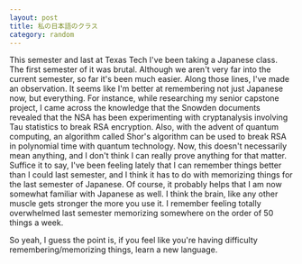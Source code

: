 ```yaml
---
layout: post
title: 私の日本語のクラス
category: random
---
```


This semester and last at Texas Tech I've been taking a Japanese class.
The first semester of it was brutal. Although we aren't very far into the
current semester, so far it's been much easier. Along those lines, I've made
an observation. It seems like I'm better at remembering not just Japanese now,
but everything. For instance, while researching my senior capstone project,
I came across the knowledge that the Snowden documents revealed that the NSA
has been experimenting with cryptanalysis involving Tau statistics to break
RSA encryption. Also, with the advent of quantum computing, an algorithm called
Shor's algorithm can be used to break RSA in polynomial time with quantum
technology. Now, this doesn't necessarily mean anything, and I don't think I can
really prove anything for that matter. Suffice it to say, I've been feeling
lately that I can remember things better than I could last semester, and I think
it has to do with memorizing things for the last semester of Japanese. Of
course, it probably helps that I am now somewhat familiar with Japanese as well.
I think the brain, like any other muscle gets stronger the more you use it. I
remember feeling totally overwhelmed last semester memorizing somewhere on the
order of 50 things a week.

So yeah, I guess the point is, if you feel like you're having difficulty
remembering/memorizing things, learn a new language.
